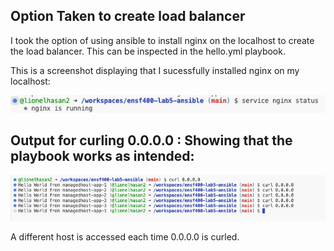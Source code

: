 ## Option Taken to create load balancer

I took the option of using ansible to install nginx on the localhost to create the load balancer. This can be inspected in the hello.yml playbook. 

This is a screenshot displaying that I sucessfully installed nginx on my localhost:

![alt text](image.png)

## Output for curling 0.0.0.0 : Showing that the playbook works as intended:
![alt text](image-1.png)

A different host is accessed each time 0.0.0.0 is curled. 

